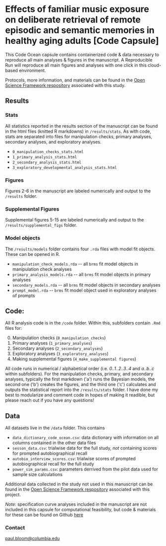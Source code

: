 # Effects of familiar music exposure on deliberate retrieval of remote episodic and semantic memories in healthy aging adults [Code Capsule]

This Code Ocean capsule contains containerized code & data necessary to reproduce all main analyses & figures in the manuscript. A Reproducible Run will reproduce all main figures and analyses with one click in this cloud-based environment. 

Protocols, more information, and materials can be found in the [Open Science Framework respository](https://osf.io/kjnwd/) associated with this study.  

## Results

### Stats

All statistics reported in the results section of the manuscript can be found in the html files (knitted R markdowns) in `/results/stats`. As with code, stats are separated into files for manipulation checks, primary analyses, secondary analyses, and exploratory analyses. 

* `0_manipulation_checks_stats.html`
* `1_primary_analysis_stats.html`
* `2_secondary_analysis_stats.html`
* `3_exploratory_developmental_analysis_stats.html`

### Figures

Figures 2-6 in the manuscript are labeled numerically and output to the `/results` folder. 

### Supplemental Figures

Supplemental figures 5-15 are labeled numerically and output to the `/results/supplemental_figs` folder. 

### Model objects

The `/results/models` folder contains four `.rda` files with model fit objects. These can be opened in R.

*   `manipulation_check_models.rda` -- all `brms` fit model objects in manipulation check analyses
*   `primary_analysis_models.rda` -- all `brms` fit model objects in primary analyses
*   `secondary_models.rda` -- all `brms` fit model objects in secondary analyses
*   `prompt_model.rda` -- `brms` fit model object used in exploratory analyses of prompts

## Code:

All R analysis code is in the `/code` folder. Within this, subfolders contain `.Rmd` files for:

0. Manipulation checks (`0_manipulation_checks`)
1. Primary analyses (`1_primary_analyses`)
2. Secondary analyses (`2_secondary_analyses`)
3. Exploratory analyses (`3_exploratory_analyses`)
4. Making supplemental figures (`4_make_supplemental figures`)

All code runs in numerical / alphabetical order (i.e. *0..1..2..3..4* and *a..b..c* within subfolders). For the manipulation checks, primary, and secondary analyses, typically the first markdown ('a') runs the Bayesian models, the second one ('b') creates the figures, and the third one ('c') calculates and outputs the statistical report into the `/results/stats` folder. I have done my best to modularize and comment code in hopes of making it readible, but please reach out if you have any questions!

## Data

All datasets live in the `/data` folder. This contains

* `data_dictionary_code_ocean.csv`: data dictionary with information on all columns contained in the other data files
* `sesson_data.csv`: trialwise data for the full study, *not* containing scores for prompted autobiographical recall
* `autobio_interview_scores.csv`: trialwise scores of prompted autobiographical recall for the full study 
* `power_sim_params.csv`: parameters derrived from the pilot data used for sample size calculations

Additional data collected in the study not used in this manuscript can be found in the [Open Science Framework respository](https://osf.io/kjnwd/) associated with this project.  

*Note:* specification curve analyses included in the manuscript are not included in this capsule for computational feasibility, but code & materials for these can be found on Github [here](https://github.com/pab2163/amfm_public)


### Contact

paul.bloom@columbia.edu

